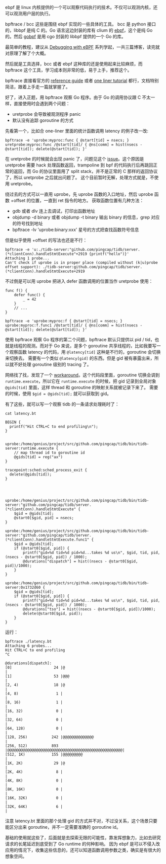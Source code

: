 ebpf 是 linux 内核提供的一个可以观察代码执行的技术。不仅可以观测内核，还可以观测用户层的执行。

bpftrace / bcc 这些是围绕 ebpf 实现的一些具体的工具。
bcc 是 python 接口的，libbpf 是纯 C 的。Go 语言这边封装的库有 clium 的 [ebpf](https://github.com/cilium/ebpf)，这个是纯 Go 的。然后 [gobpf](https://github.com/iovisor/gobpf) 是用 cgo 封装的 libbpf 提供的一个 Go 的库。

最简单的教程，建议从 [Debugging with eBPF](https://blog.px.dev/ebpf-function-tracing/) 系列学起，一共三篇博客，读完就对原理了解了个大概。

然后就是工具选择，bcc 或者 ebpf 这种库的还是使用起来比较麻烦，而 bpftrace 这个工具，学习成本则非常的低，易于上手，推荐这个。

bpftrace 直接看官方的 [reference guide](https://github.com/iovisor/bpftrace/blob/master/docs/reference_guide.md#9-1--n--positional-parameters) 或者 [one liner tutorial](https://github.com/iovisor/bpftrace/blob/master/docs/tutorial_one_liners.md) 都行，文档特别简洁，跟着上手走一篇就掌握了。

好了，进入正题，用 bpftrace 观察 Go 程序。由于 Go 的调用协议跟 C 不太一样，直接使用时会遇到两个问题：

- uretprobe 会导致被观测程序 panic
- 默认没有追踪 goroutine 的方式

先看第一个，比如合 one-liner 里面的统计函数调用 latency 的例子改一改:

```
bpftrace -e 'uprobe:myproc:func { @start[tid] = nsecs; } uretprobe:myproc:func /@start[tid]/ { @ns[comm] = hist(nsecs - @start[tid]); delete(@start[tid]); }'
```

在 uretprobe 的时候就会出现 panic 了，问题见这个 [issue](https://github.com/golang/go/issues/22008)。这个原因是 uretprobe 需要 hack 处理函数返回，trampoline 到 bpf 的代码执行后再跳回正常的返回，而 Go 的协议里面用了 split stack，并不是正常的 C 那样的返回协议了，所以 uretprobe 之后就出问题了。
这个目前暂时无解，处理方式就是，不使用 uretprobe。

绕过去的方式可以一直用 uprobe，先 uprobe 函数的入口地址，然后 uprobe 函数 +offset 的位置，一直到 ret 指令的地方。
获取函数位置有几种方法：

- gdb 或者 dlv 连上去调试，打印出函数地址
- objdump -d binary 或者 objdump -t binary 输出 binary 的信息，grep 对应的符号找到地址
- bpftrace -lv 'uprobe:binary:xxx' 星号的方式把查找函数符号信息


但是似乎使用 +offset 的写法也还是不行：

```
bpftrace -e 'u:./tidb-server:"github.com/pingcap/tidb/server.(*clientConn).handleStmtExecute"+2919 {printf("hello")}'
Attaching 1 probe...
Can't check if uprobe is in proper place (compiled without (k|u)probe offset support): ./tidb-server:github.com/pingcap/tidb/server.(*clientConn).handleStmtExecute+2919
```

不过倒是可以用 uprobe 把进入 defer 函数调用的位置当作 uretprobe 使用：

```
func f() {
	defer func() {
		_ = 42
	}
	// ...
}
```


```
bpftrace -e 'uprobe:myproc:f { @start[tid] = nsecs; } uprobe:myproc:f.func1 /@start[tid]/ { @ns[comm] = hist(nsecs - @start[tid]); delete(@start[tid]); }'
```

使用 bpftrace 观察 Go 程序的第二个问题，bpftrace 默认只提供以 pid / tid，也就是线程的观测。而对于 Go 来说，是多个 goroutine 共享线程的，比如我要写一个观察函数 latency 的代码，用 `@latency[tid]` 这种是不行的，goroutine 会切换来切换去。
需要有一个类似 `@latency[gid]` 的东西。但是 gid 被有暴露出来，所以就不好处理 goroutine 级别的 tracing 了。

网络找了找，发现了一个 [workaround](https://gist.github.com/felixge/7b21f8c3fc3add7a2a3e52dbac65cc53#file-trace-bt)。这个代码段里面，goroutine 切换会调到 `runtime.execute`，所以它在 `runtime.execute` 的时候，把 gid 记录到全局对象 `@gids[tid]` 里面，这样 thread 和 goroutine 的映射关系就被记录下来了。
需要的时候，使用 `$gid = @gids[tid];` 就可以获取到 gid。

有了这些，就可以写一个观察 tidb 的一条请求处理耗时了：

```
cat latency.bt

BEGIN {
  printf("Hit CTRL+C to end profiling\n");
}


uprobe:/home/genius/project/src/github.com/pingcap/tidb/bin/tidb-server:runtime.execute {
	// map thread id to goroutine id
	@gids[tid] = reg("ax")
}

tracepoint:sched:sched_process_exit {
  delete(@gids[tid]);
}




uprobe:/home/genius/project/src/github.com/pingcap/tidb/bin/tidb-server:"github.com/pingcap/tidb/server.(*clientConn).handleStmtExecute" {
	$gid = @gids[tid];
	@start0[$gid, pid] = nsecs;
}

uprobe:/home/genius/project/src/github.com/pingcap/tidb/bin/tidb-server:"github.com/pingcap/tidb/server.(*clientConn).handleStmtExecute.func1" {
	$gid = @gids[tid];
	if (@start0[$gid, pid]) {
		printf("gid=%d tid=%d pid=%d...takes %d us\n", $gid, tid, pid, (nsecs - @start0[$gid, pid]) / 1000);
		@durations["dispatch"] = hist((nsecs - @start0[$gid, pid])/1000);
	}
}

uprobe:/home/genius/project/src/github.com/pingcap/tidb/bin/tidb-server:0x1732d60 {
	$gid = @gids[tid];
	if (@start0[$gid, pid]) {
		printf("gid=%d tid=%d pid=%d...takes %d us\n", $gid, tid, pid, (nsecs - @start0[$gid, pid]) / 1000);
		@durations["tso"] = hist((nsecs - @start0[$gid, pid])/1000);
		delete(@start0[$gid, pid]);
	}
}
```

运行：

```
bpftrace ./latency.bt
Attaching 6 probes...
Hit CTRL+C to end profiling
^C

@durations[dispatch]: 
[0]                   24 |@                                                   |
[1]                   53 |@@@                                                 |
[2, 4)                18 |@                                                   |
[4, 8)                 1 |                                                    |
[8, 16)                1 |                                                    |
[16, 32)               0 |                                                    |
[32, 64)               0 |                                                    |
[64, 128)              0 |                                                    |
[128, 256)           242 |@@@@@@@@@@@@@@                                      |
[256, 512)           893 |@@@@@@@@@@@@@@@@@@@@@@@@@@@@@@@@@@@@@@@@@@@@@@@@@@@@|
[512, 1K)            155 |@@@@@@@@@                                           |
[1K, 2K)              29 |@                                                   |
[2K, 4K)               8 |                                                    |
[4K, 8K)               0 |                                                    |
[8K, 16K)              0 |                                                    |
[16K, 32K)             0 |                                                    |
[32K, 64K)             6 |                                                    |
```

注意 latency.bt 里面的那个处理 gid 的方式并不对，不过没关系，这个场景只要能区分出来 goroutine，并不一定需要准确的 goroutine id。

基础的使用就这些了，后面就是去探索无限的可能性，靠发挥想象力，比如去研究请求的长尾延迟到底受到了 Go runtime 的何种影响。
因为 ebpf 是可以不侵入改应用的情况下，收集这些信息的，还可以知道函数调用参数之类，确实是有很大的想象空间。
